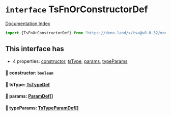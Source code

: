 # `interface` TsFnOrConstructorDef

[Documentation Index](../README.md)

```ts
import {TsFnOrConstructorDef} from "https://deno.land/x/tsa@v0.0.32/mod.ts"
```

## This interface has

- 4 properties:
[constructor](#-constructor-boolean),
[tsType](#-tstype-tstypedef),
[params](#-params-paramdef),
[typeParams](#-typeparams-tstypeparamdef)


#### 📄 constructor: `boolean`



#### 📄 tsType: [TsTypeDef](../type.TsTypeDef/README.md)



#### 📄 params: [ParamDef](../type.ParamDef/README.md)\[]



#### 📄 typeParams: [TsTypeParamDef](../interface.TsTypeParamDef/README.md)\[]



